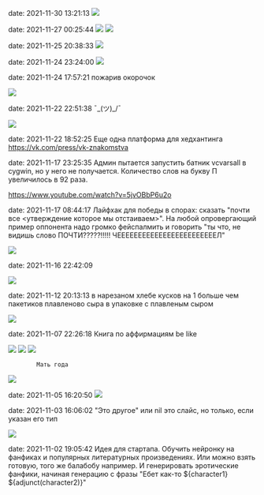 date: 2021-11-30 13:21:13
![](/blog/static/img/dgbYjWgmS7w.jpg)

date: 2021-11-27 00:25:44
![](/blog/static/img/F_VEsB37n0o.jpg)
![](/blog/static/img/psxatbKJ5KQ.jpg)

date: 2021-11-25 20:38:33
![](/blog/static/img/6NcuzD22PCE.jpg)

date: 2021-11-24 23:24:00
![](/blog/static/img/VhxxkikLuuE.jpg)

date: 2021-11-24 17:57:21
пожарив окорочок

![](/blog/static/img/p1wf1uKuzu8.jpg)

date: 2021-11-22 22:51:38
¯\_(ツ)_/¯

![](/blog/static/img/Xe0RbyALSFw.jpg)

date: 2021-11-22 18:52:25
Еще одна платформа для хедхантинга
https://vk.com/press/vk-znakomstva

date: 2021-11-17 23:25:35
Админ пытается запустить батник vcvarsall в cygwin, но у него не получается. Количество слов на букву П увеличилось в 92 раза.

https://www.youtube.com/watch?v=5jvOBbP6u2o

date: 2021-11-17 08:44:17
Лайфхак для победы в спорах: сказать "почти все <утверждение которое мы отстаиваем>". На любой опровергающий пример оппонента надо громко фейспалмить и говорить "ты что, не видишь слово ПОЧТИ?????!!!!! ЧЕЕЕЕЕЕЕЕЕЕЕЕЕЕЕЕЕЕЕЕЕЕЕЕЛ"

![](/blog/static/img/2Q80190BL_s.jpg)

date: 2021-11-16 22:42:09

![](/blog/static/img/pg8WIdkpQYU.jpg)

date: 2021-11-12 20:13:13
в нарезаном хлебе кусков на 1 больше чем пакетиков плавленово сыра в упаковке с плавленым сыром

![](/blog/static/img/doc2000053095_617774707)

date: 2021-11-07 22:26:18
Книга по аффирмациям be like

![](/blog/static/img/wAV2mT-xnnU.jpg)
![](/blog/static/img/g19cxFXD2PE.jpg)
![](/blog/static/img/knaDQ6eGbcw.jpg)

            Мать года
![](/blog/static/img/oNnpA7nw1n4.jpg)

date: 2021-11-05 16:20:50
![](/blog/static/img/zf84_uxuuwI.jpg)

date: 2021-11-03 16:06:02
"Это другое" или nil это слайс, но только, если указан его тип

![](/blog/static/img/BjKF0FecTX8.jpg)

date: 2021-11-02 19:05:42
Идея для стартапа. Обучить нейронку на фанфиках и популярных литературных произведениях. Или можно взять готовую, того же балабобу например. И генерировать эротические фанфики, начиная генерацию с фразы "Ебет как-то ${character1} ${adjunct(character2)}"
